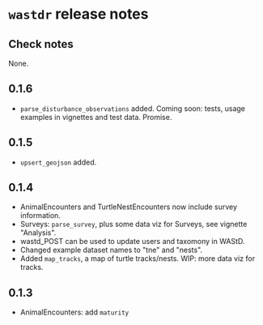 # `wastdr` release notes

## Check notes
None.

## 0.1.6
* `parse_disturbance_observations` added. 
  Coming soon: tests, usage examples in vignettes and test data. Promise.

## 0.1.5
* `upsert_geojson` added.

## 0.1.4
* AnimalEncounters and TurtleNestEncounters now include survey information.
* Surveys: `parse_survey`, plus some data viz for Surveys, see vignette "Analysis".
* wastd_POST can be used to update users and taxomony in WAStD.
* Changed example dataset names to "tne" and "nests".
* Added `map_tracks`, a map of turtle tracks/nests. WIP: more data viz for tracks.

## 0.1.3
* AnimalEncounters: add `maturity`
